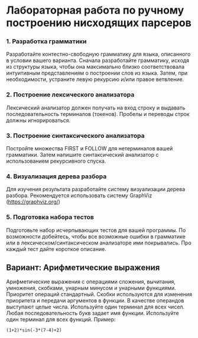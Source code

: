 # Лабораторная работа по ручному построению нисходящих парсеров

### 1. Разработка грамматики
Разработайте контестно-свободную грамматику для языка, описанного в условии вашего варианта. Сначала разработайте грамматику, исходя из структуры языка, чтобы она максимально близко соответствовала интуитивным представлениям о построении слов из языка. Затем, при необходимости, устраните левую рекурсию и/или правое ветвление.

### 2. Построение лексического анализатора
Лексический анализатор должен получать на вход строку и выдавать последовательность терминалов (токенов). Пробелы и переводы строк должны игнорироваться.

### 3. Построение синтаксического анализатора
Постройте множества FIRST и FOLLOW для нетерминалов вашей грамматики. Затем напишите синтаксический анализатор с использованием рекурсивного спуска.

### 4. Визуализация дерева разбора
Для изучения результата разработайте систему визуализации дерева разбора. Рекомендуется использовать систему GraphViz (https://graphviz.org/)

### 5. Подготовка набора тестов
Подготовьте набор исчерпывающих тестов для вашей программы. По возможности добейтесь, чтобы все возможные ошибки в грамматике или в лексическом/синтаксическом анализаторе ими покрывались. Про каждый тест дайте короткое описание.

## Вариант: Арифметические выражения
Арифметические выражения с операциями сложения, вычитания, умножения, скобками, унарным минусом и унарными функциями. Приоритет операций стандартный. Скобки используются для изменения приоритета и передачи аргументов в функции. В качестве операндов выступают целые числа. Используйте один терминал для всех чисел. Любая последовательность букв задает имя функции. Используйте один терминал для всех функций. 
Пример: 
```
(1+2)*sin(-3*(7-4)+2)
```
